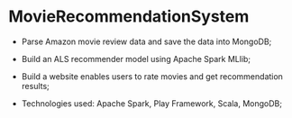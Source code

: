 # MovieRecommendationSystem

-	Parse Amazon movie review data and save the data into MongoDB;

-	Build an ALS recommender model using Apache Spark MLlib;

-	Build a website enables users to rate movies and get recommendation results;

-	Technologies used: Apache Spark, Play Framework, Scala, MongoDB;
